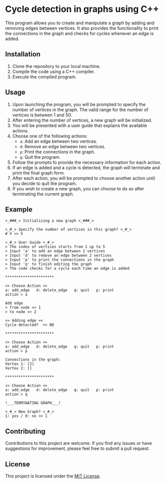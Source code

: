 # Cycle detection in graphs using C++

This program allows you to create and manipulate a graph by adding and removing edges between vertices. It also provides the functionality to print the connections in the graph and checks for cycles whenever an edge is added.

## Installation

1. Clone the repository to your local machine.
2. Compile the code using a C++ compiler.
3. Execute the compiled program.

## Usage

1. Upon launching the program, you will be prompted to specify the number of vertices in the graph. The valid range for the number of vertices is between 1 and 50.
2. After entering the number of vertices, a new graph will be initialized.
3. You will be presented with a user guide that explains the available actions.
4. Choose one of the following actions:
   - `a`: Add an edge between two vertices.
   - `d`: Remove an edge between two vertices.
   - `p`: Print the connections in the graph.
   - `q`: Quit the program.
5. Follow the prompts to provide the necessary information for each action.
6. If an edge is added and a cycle is detected, the graph will terminate and print the final graph form.
7. After each action, you will be prompted to choose another action until you decide to quit the program.
8. If you wish to create a new graph, you can choose to do so after terminating the current graph.

## Example

```
<_###_> Initializing a new graph <_###_>

<_#_> Specify the number of vertices in this graph? <_#_>
# V >> 5

<_#_> User Guide <_#_>
> The index of vertices starts from 1 up to 5
> Input 'a' to add an edge between 2 vertices
> Input 'd' to remove an edge between 2 vertices
> Input 'p' to print the connections in the graph
> Input 'q' to finish editing the graph
> The code checks for a cycle each time an edge is added

**********************

<> Choose Action <>
a: add_edge   d: delete_edge   q: quit   p: print
action > a

Add edge
> from node >> 1
> to node >> 2

>> Adding edge <<
Cycle detected?  >> NO

**********************

<> Choose Action <>
a: add_edge   d: delete_edge   q: quit   p: print
action > p

Connections in the graph:
Vertex 1: [2]
Vertex 2: []

**********************

<> Choose Action <>
a: add_edge   d: delete_edge   q: quit   p: print
action > q

!___TERMINATING GRAPH___!

<_#_> New Graph? <_#_>
1: yes / 0: no >> 1
```

## Contributing

Contributions to this project are welcome. If you find any issues or have suggestions for improvement, please feel free to submit a pull request.

## License

This project is licensed under the [MIT License](LICENSE).
